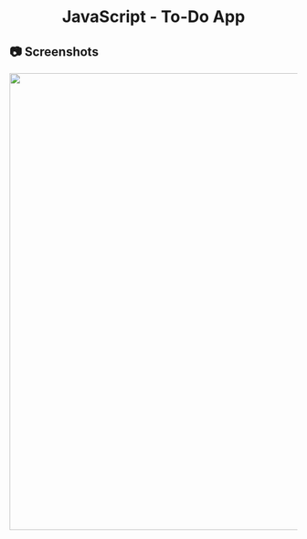 <h1 align="center">
   JavaScript - To-Do App
</h1>

<h2>
📷 Screenshots
</h2>

<p align="center">
  <img src="https://github.com/ozkannbuyuk/js-exercises/assets/111967202/9fb68ea3-ae1d-4e39-aa9e-819b22285eca" width="800" />
</p>
